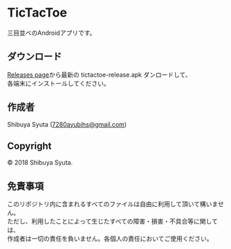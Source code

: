 # TicTacToe
三目並べのAndroidアプリです。

## ダウンロード
[Releases page](../../releases)から最新の tictactoe-release.apk ダンロードして、   
各端末にインストールしてください。

## 作成者
Shibuya Syuta (7280ayubihs@gmail.com)

## Copyright
© 2018 Shibuya Syuta.

## 免責事項
このリポジトリ内に含まれるすべてのファイルは自由に利用して頂いて構いません。   
ただし、利用したことによって生じたすべての障害・損害・不具合等に関しては、   
作成者は一切の責任を負いません。各個人の責任においてご使用ください。  
